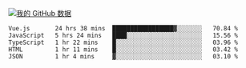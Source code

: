 [![我的 GitHub 数据](https://github-readme-stats.vercel.app/api?username=unbrain&?theme=dark)]()

<!--START_SECTION:waka-->
```text
Vue.js       24 hrs 38 mins  █████████████████▓░░░░░░░   70.84 % 
JavaScript   5 hrs 24 mins   ████░░░░░░░░░░░░░░░░░░░░░   15.56 % 
TypeScript   1 hr 22 mins    █░░░░░░░░░░░░░░░░░░░░░░░░   03.96 % 
HTML         1 hr 11 mins    █░░░░░░░░░░░░░░░░░░░░░░░░   03.42 % 
JSON         1 hr 4 mins     ▓░░░░░░░░░░░░░░░░░░░░░░░░   03.10 % 
```
<!--END_SECTION:waka-->

